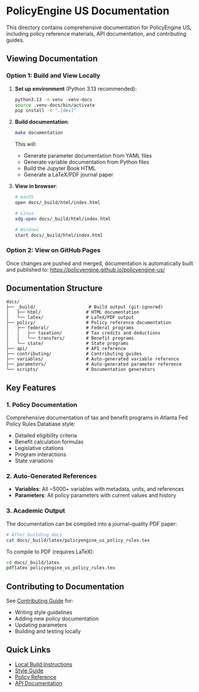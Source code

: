 # PolicyEngine US Documentation

This directory contains comprehensive documentation for PolicyEngine US, including policy reference materials, API documentation, and contributing guides.

## Viewing Documentation

### Option 1: Build and View Locally

1. **Set up environment** (Python 3.13 recommended):
   ```bash
   python3.13 -m venv .venv-docs
   source .venv-docs/bin/activate
   pip install -e ".[dev]"
   ```

2. **Build documentation**:
   ```bash
   make documentation
   ```
   
   This will:
   - Generate parameter documentation from YAML files
   - Generate variable documentation from Python files
   - Build the Jupyter Book HTML
   - Generate a LaTeX/PDF journal paper

3. **View in browser**:
   ```bash
   # macOS
   open docs/_build/html/index.html
   
   # Linux  
   xdg-open docs/_build/html/index.html
   
   # Windows
   start docs/_build/html/index.html
   ```

### Option 2: View on GitHub Pages

Once changes are pushed and merged, documentation is automatically built and published to:
https://policyengine.github.io/policyengine-us/

## Documentation Structure

```
docs/
├── _build/                    # Build output (git-ignored)
│   ├── html/                 # HTML documentation
│   └── latex/                # LaTeX/PDF output
├── policy/                   # Policy reference documentation
│   ├── federal/              # Federal programs
│   │   ├── taxation/         # Tax credits and deductions
│   │   └── transfers/        # Benefit programs
│   └── state/                # State programs
├── api/                      # API reference
├── contributing/             # Contributing guides
├── variables/                # Auto-generated variable reference
├── parameters/               # Auto-generated parameter reference
└── scripts/                  # Documentation generators
```

## Key Features

### 1. Policy Documentation
Comprehensive documentation of tax and benefit programs in Atlanta Fed Policy Rules Database style:
- Detailed eligibility criteria
- Benefit calculation formulas
- Legislative citations
- Program interactions
- State variations

### 2. Auto-Generated References
- **Variables**: All ~5000+ variables with metadata, units, and references
- **Parameters**: All policy parameters with current values and history

### 3. Academic Output
The documentation can be compiled into a journal-quality PDF paper:
```bash
# After building docs
cat docs/_build/latex/policyengine_us_policy_rules.tex
```

To compile to PDF (requires LaTeX):
```bash
cd docs/_build/latex
pdflatex policyengine_us_policy_rules.tex
```

## Contributing to Documentation

See [Contributing Guide](contributing/documentation.md) for:
- Writing style guidelines
- Adding new policy documentation
- Updating parameters
- Building and testing locally

## Quick Links

- [Local Build Instructions](contributing/local-docs.md)
- [Style Guide](contributing/style-guide.md)
- [Policy Reference](policy/index.md)
- [API Documentation](api/index.md)